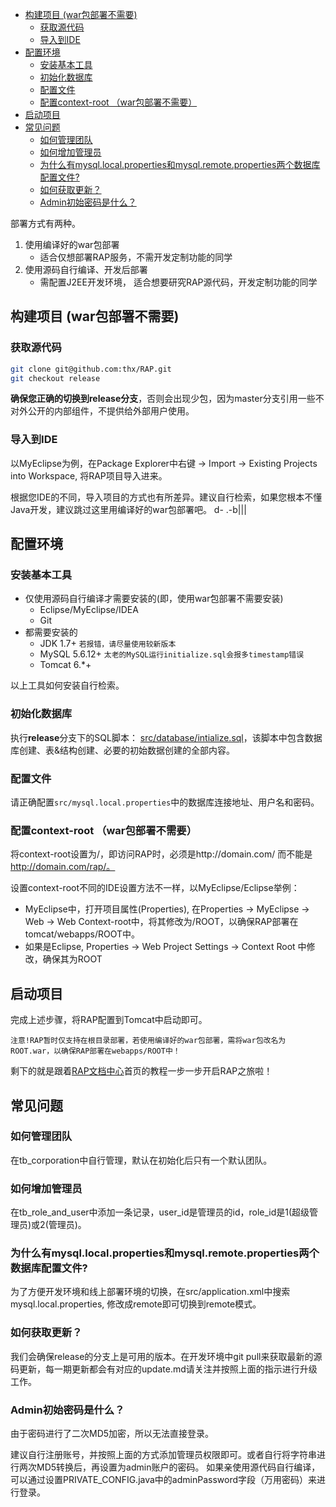 <!-- START doctoc generated TOC please keep comment here to allow auto update -->
<!-- DON'T EDIT THIS SECTION, INSTEAD RE-RUN doctoc TO UPDATE -->


- [构建项目 (war包部署不需要)](#%E6%9E%84%E5%BB%BA%E9%A1%B9%E7%9B%AE-war%E5%8C%85%E9%83%A8%E7%BD%B2%E4%B8%8D%E9%9C%80%E8%A6%81)
  - [获取源代码](#%E8%8E%B7%E5%8F%96%E6%BA%90%E4%BB%A3%E7%A0%81)
  - [导入到IDE](#%E5%AF%BC%E5%85%A5%E5%88%B0ide)
- [配置环境](#%E9%85%8D%E7%BD%AE%E7%8E%AF%E5%A2%83)
  - [安装基本工具](#%E5%AE%89%E8%A3%85%E5%9F%BA%E6%9C%AC%E5%B7%A5%E5%85%B7)
  - [初始化数据库](#%E5%88%9D%E5%A7%8B%E5%8C%96%E6%95%B0%E6%8D%AE%E5%BA%93)
  - [配置文件](#%E9%85%8D%E7%BD%AE%E6%96%87%E4%BB%B6)
  - [配置context-root （war包部署不需要）](#%E9%85%8D%E7%BD%AEcontext-root-%EF%BC%88war%E5%8C%85%E9%83%A8%E7%BD%B2%E4%B8%8D%E9%9C%80%E8%A6%81%EF%BC%89)
- [启动项目](#%E5%90%AF%E5%8A%A8%E9%A1%B9%E7%9B%AE)
- [常见问题](#%E5%B8%B8%E8%A7%81%E9%97%AE%E9%A2%98)
  - [如何管理团队](#%E5%A6%82%E4%BD%95%E7%AE%A1%E7%90%86%E5%9B%A2%E9%98%9F)
  - [如何增加管理员](#%E5%A6%82%E4%BD%95%E5%A2%9E%E5%8A%A0%E7%AE%A1%E7%90%86%E5%91%98)
  - [为什么有mysql.local.properties和mysql.remote.properties两个数据库配置文件?](#%E4%B8%BA%E4%BB%80%E4%B9%88%E6%9C%89mysqllocalproperties%E5%92%8Cmysqlremoteproperties%E4%B8%A4%E4%B8%AA%E6%95%B0%E6%8D%AE%E5%BA%93%E9%85%8D%E7%BD%AE%E6%96%87%E4%BB%B6)
  - [如何获取更新？](#%E5%A6%82%E4%BD%95%E8%8E%B7%E5%8F%96%E6%9B%B4%E6%96%B0%EF%BC%9F)
  - [Admin初始密码是什么？](#admin%E5%88%9D%E5%A7%8B%E5%AF%86%E7%A0%81%E6%98%AF%E4%BB%80%E4%B9%88%EF%BC%9F)

<!-- END doctoc generated TOC please keep comment here to allow auto update -->

部署方式有两种。

1. 使用编译好的war包部署
    * 适合仅想部署RAP服务，不需开发定制功能的同学
2. 使用源码自行编译、开发后部署
    * 需配置J2EE开发环境， 适合想要研究RAP源代码，开发定制功能的同学

## 构建项目 (war包部署不需要)

### 获取源代码

```bash
git clone git@github.com:thx/RAP.git
git checkout release
```

**确保您正确的切换到release分支**，否则会出现少包，因为master分支引用一些不对外公开的内部组件，不提供给外部用户使用。

### 导入到IDE

以MyEclipse为例，在Package Explorer中右键 -> Import -> Existing Projects into Workspace, 将RAP项目导入进来。

根据您IDE的不同，导入项目的方式也有所差异。建议自行检索，如果您根本不懂Java开发，建议跳过这里用编译好的war包部署吧。 d-  .-b|||

## 配置环境

### 安装基本工具

* 仅使用源码自行编译才需要安装的(即，使用war包部署不需要安装)
    * Eclipse/MyEclipse/IDEA
    * Git
* 都需要安装的
    * JDK 1.7+ `若报错，请尽量使用较新版本`
    * MySQL 5.6.12+  `太老的MySQL运行initialize.sql会报多timestamp错误`
    * Tomcat 6.*+

以上工具如何安装自行检索。

### 初始化数据库

执行**release**分支下的SQL脚本： [src/database/intialize.sql](https://github.com/thx/RAP/blob/release/src/database/initialize.sql)，该脚本中包含数据库创建、表&结构创建、必要的初始数据创建的全部内容。

### 配置文件

请正确配置`src/mysql.local.properties`中的数据库连接地址、用户名和密码。

### 配置context-root （war包部署不需要）

将context-root设置为/，即访问RAP时，必须是http://domain.com/  而不能是 http://domain.com/rap/。

设置context-root不同的IDE设置方法不一样，以MyEclipse/Eclipse举例：
* MyEclipse中，打开项目属性(Properties), 在Properties -> MyEclipse -> Web -> Web Context-root中，将其修改为/ROOT，以确保RAP部署在tomcat/webapps/ROOT中。
* 如果是Eclipse, Properties -> Web Project Settings -> Context Root 中修改，确保其为ROOT

## 启动项目

完成上述步骤，将RAP配置到Tomcat中启动即可。

`注意!RAP暂时仅支持在根目录部署，若使用编译好的war包部署，需将war包改名为ROOT.war，以确保RAP部署在webapps/ROOT中！`

剩下的就是跟着[RAP文档中心](http://thx.alibaba-inc.com/RAP)首页的教程一步一步开启RAP之旅啦！

## 常见问题

### 如何管理团队

在tb_corporation中自行管理，默认在初始化后只有一个默认团队。

### 如何增加管理员

在tb\_role\_and\_user中添加一条记录，user_id是管理员的id，role_id是1(超级管理员)或2(管理员)。

### 为什么有mysql.local.properties和mysql.remote.properties两个数据库配置文件?

为了方便开发环境和线上部署环境的切换，在src/application.xml中搜索mysql.local.properties, 修改成remote即可切换到remote模式。

### 如何获取更新？

我们会确保release的分支上是可用的版本。在开发环境中git pull来获取最新的源码更新，每一期更新都会有对应的update.md请关注并按照上面的指示进行升级工作。

### Admin初始密码是什么？

由于密码进行了二次MD5加密，所以无法直接登录。

建议自行注册账号，并按照上面的方式添加管理员权限即可。或者自行将字符串进行两次MD5转换后，再设置为admin账户的密码。
如果亲使用源代码自行编译，可以通过设置PRIVATE_CONFIG.java中的adminPassword字段（万用密码）来进行登录。
